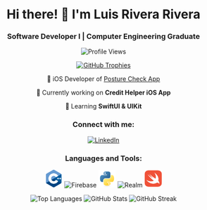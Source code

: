 <div align="center">
  <h1>Hi there! 👋 I'm Luis Rivera Rivera</h1>
  <h3>Software Developer I | Computer Engineering Graduate</h3>

  <p> 
    <img src="https://komarev.com/ghpvc/?username=riiveraluis&label=Profile%20views&color=0e75b6&style=flat" alt="Profile Views" />
  </p>

  <p>
    <a href="https://github.com/ryo-ma/github-profile-trophy">
      <img src="https://github-profile-trophy.vercel.app/?username=riiveraluis" alt="GitHub Trophies" />
    </a>
  </p>

  <p>🚀 iOS Developer of <a href="https://apple.co/3ClVDbN">Posture Check App</a></p>
  <p>🔭 Currently working on <strong>Credit Helper iOS App</strong></p>
  <p>🌱 Learning <strong>SwiftUI & UIKit</strong></p>

  <h3>Connect with me:</h3>
  <p>
    <a href="https://linkedin.com/in/luisriverarivera" target="_blank">
      <img src="https://raw.githubusercontent.com/rahuldkjain/github-profile-readme-generator/master/src/images/icons/Social/linked-in-alt.svg" alt="LinkedIn" height="30" width="40" />
    </a>
  </p>

  <h3>Languages and Tools:</h3>
  <p>
    <img src="https://raw.githubusercontent.com/devicons/devicon/master/icons/cplusplus/cplusplus-original.svg" alt="C++" width="40" height="40"/>
    <img src="https://www.vectorlogo.zone/logos/firebase/firebase-icon.svg" alt="Firebase" width="40" height="40"/>
    <img src="https://raw.githubusercontent.com/devicons/devicon/master/icons/python/python-original.svg" alt="Python" width="40" height="40"/>
    <img src="https://raw.githubusercontent.com/bestofjs/bestofjs-webui/8665e8c267a0215f3159df28b33c365198101df5/public/logos/realm.svg" alt="Realm" width="40" height="40"/>
    <img src="https://raw.githubusercontent.com/devicons/devicon/master/icons/swift/swift-original.svg" alt="Swift" width="40" height="40"/>
  </p>

  <img src="https://github-readme-stats.vercel.app/api/top-langs?username=riiveraluis&show_icons=true&locale=en&layout=compact" alt="Top Languages" />

  <img src="https://github-readme-stats.vercel.app/api?username=riiveraluis&show_icons=true&locale=en" alt="GitHub Stats" />

  <img src="https://github-readme-streak-stats.herokuapp.com/?user=riiveraluis" alt="GitHub Streak" />
</div>
